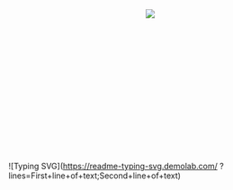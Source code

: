 <div align="center">
  <img src="https://capsule-render.vercel.app/api?type=venom&color=0:FF69B4,100:FA7000&height=300&section=header&text=Hellow%20SEOJIN%20World!&fontSize=70&stroke=FA7000"/>
</div>
<div align="center">
  <div class="typing-text">
    <span class="typing">Hellow</span>
    <span class="typing"> SEOJIN</span>
    <span class="typing"> World!</span>
  </div>
</div>

<style>
  .typing-text {
    font-size: 70px;
    font-family: 'Arial', sans-serif;
    font-weight: bold;
    display: inline-block;
    color: #FA7000;
  }

  .typing {
    display: inline-block;
    opacity: 0;
    animation: typing 1s steps(10) forwards, blink 0.75s step-end infinite;
    white-space: nowrap;
    margin-right: 5px;
  }

  .typing:nth-child(1) {
    animation-delay: 0s;
  }

  .typing:nth-child(2) {
    animation-delay: 1.5s;
  }

  .typing:nth-child(3) {
    animation-delay: 3s;
  }

  @keyframes typing {
    to {
      opacity: 1;
    }
  }

  @keyframes blink {
    50% {
      border-color: transparent;
    }
  }
</style>


![Typing SVG](https://readme-typing-svg.demolab.com/
?lines=First+line+of+text;Second+line+of+text)
